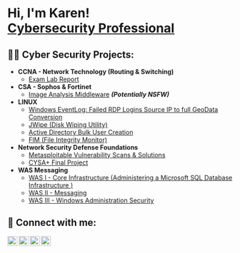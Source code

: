 <h1>Hi, I'm Karen! <br/><a href="https://www.linkedin.com/in/joshmadakor/">Cybersecurity Professional</a>

<h2>👨‍💻 Cyber Security Projects:</h2>

- <b>CCNA - Network Technology (Routing & Switching)</b>
  - [Exam Lab Report](https://github.com/joshmadakor1/Algorithms-Practice)
- <b>CSA - Sophos & Fortinet</b>
  - [Image Analysis Middleware](https://github.com/joshmadakor1/4chan-Image-Analysis-Middleware-C964) <b><i>(Potentially NSFW)</b></i>
- <b>LINUX</b>
  - [Windows EventLog: Failed RDP Logins Source IP to full GeoData Conversion](https://github.com/joshmadakor1/Sentinel-Lab)
  - [JWipe (Disk Wiping Utility)](https://github.com/joshmadakor1/Jwipe.PowerShell)
  - [Active Directory Bulk User Creation](https://github.com/joshmadakor1/AD_PS)
  - [FIM (File Integrity Monitor)](https://github.com/joshmadakor1/PowerShell-Integrity-FIM)
- <b>Network Security Defense Foundations</b>
  - [Metasploitable Vulnerability Scans & Solutions](https://github.com/joshmadakor1/EncrypterPOC)
  - [CYSA+ Final Project](https://github.com/joshmadakor1/DecrypterPOC)
- <b>WAS Messaging</b>
  - [WAS I - Core Infrastructure (Administering a Microsoft SQL Database Infrastructure
)](https://github.com/joshmadakor1/Package-Delivery-Pathfinding-Algorithm)
  - [WAS II - Messaging](https://github.com/joshmadakor1/Package-Delivery-Pathfinding-Algorithm)
  - [WAS III - Windows Administration Security](https://github.com/joshmadakor1/Package-Delivery-Pathfinding-Algorithm)

<h2> 🤳 Connect with me:</h2>

[<img align="left" alt="JoshMadakor | YouTube" width="22px" src="https://cdn.jsdelivr.net/npm/simple-icons@v3/icons/youtube.svg" />][youtube]
[<img align="left" alt="JoshMadakor | Twitter" width="22px" src="https://cdn.jsdelivr.net/npm/simple-icons@v3/icons/twitter.svg" />][twitter]
[<img align="left" alt="JoshMadakor | LinkedIn" width="22px" src="https://cdn.jsdelivr.net/npm/simple-icons@v3/icons/linkedin.svg" />][linkedin]
[<img align="left" alt="JoshMadakor | Instagram" width="22px" src="https://cdn.jsdelivr.net/npm/simple-icons@v3/icons/instagram.svg" />][instagram]

[twitter]: https://twitter.com/joshmadakor
[youtube]: https://www.youtube.com/c/joshmadakor
[instagram]: https://www.instagram.com/joshmadakor/
[linkedin]: https://linkedin.com/in/joshmadakor
